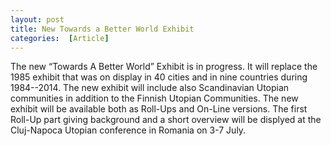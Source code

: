 ```yaml
---
layout: post
title: New Towards a Better World Exhibit
categories:  [Article] 
---
```

The new “Towards A Better World” Exhibit is in progress. It will replace the 1985 exhibit that was on display in 40 cities and in nine countries during 1984--2014. The new exhibit will include also Scandinavian Utopian communities in addition to the Finnish Utopian Communities. The new exhibit will be available both as Roll-Ups and On-Line versions. The first Roll-Up part  giving background and a short overview will be displyed at the Cluj-Napoca Utopian conference in Romania on 3-7 July.
